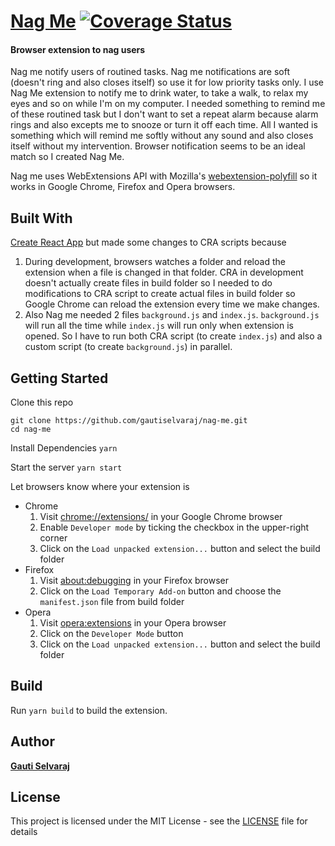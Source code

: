 # [Nag Me](https://www.gauti.info/nag-me) [![Coverage Status](https://coveralls.io/repos/github/gautiselvaraj/nag-me/badge.svg?branch=master)](https://coveralls.io/github/gautiselvaraj/nag-me?branch=master)

#### Browser extension to nag users
Nag me notify users of routined tasks. Nag me notifications are soft (doesn't ring and also closes itself) so use it for low priority tasks only. I use Nag Me extension to notify me to drink water, to take a walk, to relax my eyes and so on while I'm on my computer. I needed something to remind me of these routined task but I don't want to set a repeat alarm because alarm rings and also excepts me to snooze or turn it off each time. All I wanted is something which will remind me softly without any sound and also closes itself without my intervention. Browser notification seems to be an ideal match so I created Nag Me.

Nag me uses WebExtensions API with Mozilla's [webextension-polyfill](https://github.com/mozilla/webextension-polyfill) so it works in Google Chrome, Firefox and Opera browsers.

## Built With
[Create React App](https://github.com/facebookincubator/create-react-app) but made some changes to CRA scripts because
1. During development, browsers watches a folder and reload the extension when a file is changed in that folder. CRA in development doesn't actually create files in build folder so I needed to do modifications to CRA script to create actual files in build folder so Google Chrome can reload the extension every time we make changes.
2. Also Nag me needed 2 files `background.js` and `index.js`. `background.js` will run all the time while `index.js` will run only when extension is opened. So I have to run both CRA script (to create `index.js`) and also a custom script (to create `background.js`) in parallel.

## Getting Started
Clone this repo

```
git clone https://github.com/gautiselvaraj/nag-me.git
cd nag-me
```

Install Dependencies
```yarn```

Start the server
```yarn start```

Let browsers know where your extension is
- Chrome
  1. Visit [chrome://extensions/](chrome://extensions/) in your Google Chrome browser
  2. Enable `Developer mode` by ticking the checkbox in the upper-right corner
  3. Click on the `Load unpacked extension...` button and select the build folder
- Firefox
  1. Visit [about:debugging](about:debugging) in your Firefox browser
  2. Click on the `Load Temporary Add-on` button and choose the `manifest.json` file from build folder
- Opera
  1. Visit [opera:extensions](opera:extensions) in your Opera browser
  2. Click on the `Developer Mode` button
  3. Click on the `Load unpacked extension...` button and select the build folder

## Build
Run `yarn build` to build the extension.

## Author
**[Gauti Selvaraj](https://www.gauti.info)**

## License
This project is licensed under the MIT License - see the [LICENSE](LICENSE) file for details
